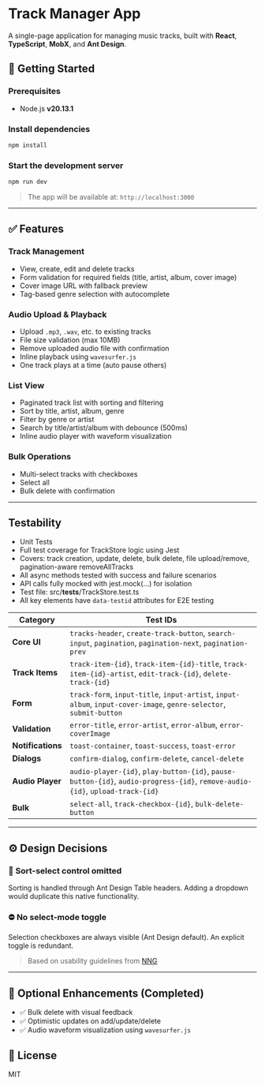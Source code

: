 # Track Manager App

A single-page application for managing music tracks, built with **React**, **TypeScript**, **MobX**, and **Ant Design**.

## 🔧 Getting Started

### Prerequisites
- Node.js **v20.13.1**

### Install dependencies
```bash
npm install
```

### Start the development server
```bash
npm run dev
```

> The app will be available at: `http://localhost:3000`

---

## ✅ Features

### Track Management
- View, create, edit and delete tracks
- Form validation for required fields (title, artist, album, cover image)
- Cover image URL with fallback preview
- Tag-based genre selection with autocomplete

### Audio Upload & Playback
- Upload `.mp3`, `.wav`, etc. to existing tracks
- File size validation (max 10MB)
- Remove uploaded audio file with confirmation
- Inline playback using `wavesurfer.js`
- One track plays at a time (auto pause others)

### List View
- Paginated track list with sorting and filtering
- Sort by title, artist, album, genre
- Filter by genre or artist
- Search by title/artist/album with debounce (500ms)
- Inline audio player with waveform visualization

### Bulk Operations
- Multi-select tracks with checkboxes
- Select all
- Bulk delete with confirmation

---

## Testability
- Unit Tests
- Full test coverage for TrackStore logic using Jest
- Covers: track creation, update, delete, bulk delete, file upload/remove, pagination-aware removeAllTracks
- All async methods tested with success and failure scenarios
- API calls fully mocked with jest.mock(...) for isolation
- Test file: src/__tests__/TrackStore.test.ts
- All key elements have `data-testid` attributes for E2E testing

| Category | Test IDs |
|---------|----------|
| **Core UI** | `tracks-header`, `create-track-button`, `search-input`, `pagination`, `pagination-next`, `pagination-prev` |
| **Track Items** | `track-item-{id}`, `track-item-{id}-title`, `track-item-{id}-artist`, `edit-track-{id}`, `delete-track-{id}` |
| **Form** | `track-form`, `input-title`, `input-artist`, `input-album`, `input-cover-image`, `genre-selector`, `submit-button` |
| **Validation** | `error-title`, `error-artist`, `error-album`, `error-coverImage` |
| **Notifications** | `toast-container`, `toast-success`, `toast-error` |
| **Dialogs** | `confirm-dialog`, `confirm-delete`, `cancel-delete` |
| **Audio Player** | `audio-player-{id}`, `play-button-{id}`, `pause-button-{id}`, `audio-progress-{id}`, `remove-audio-{id}`, `upload-track-{id}` |
| **Bulk** | `select-all`, `track-checkbox-{id}`, `bulk-delete-button` |

---

## ⚙️ Design Decisions

### 🔄 Sort-select control omitted
Sorting is handled through Ant Design Table headers. Adding a dropdown would duplicate this native functionality.

### ⛔ No select-mode toggle
Selection checkboxes are always visible (Ant Design default). An explicit toggle is redundant.

> Based on usability guidelines from [NNG](https://www.nngroup.com/articles/progressive-disclosure/)

---

## 🌟 Optional Enhancements (Completed)
- ✅ Bulk delete with visual feedback
- ✅ Optimistic updates on add/update/delete
- ✅ Audio waveform visualization using `wavesurfer.js`

## 📝 License
MIT